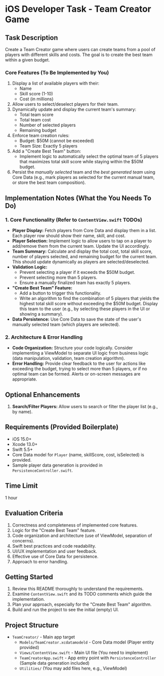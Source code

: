 # iOS Developer Task - Team Creator Game

## Task Description

Create a Team Creator game where users can create teams from a pool of players with different skills and costs. The goal is to create the best team within a given budget.

### Core Features (To Be Implemented by You)

1. Display a list of available players with their:
   - Name
   - Skill score (1-10)
   - Cost (in millions)
2. Allow users to select/deselect players for their team.
3. Dynamically update and display the current team's summary:
   - Total team score
   - Total team cost
   - Number of selected players
   - Remaining budget
4. Enforce team creation rules:
   - Budget: $50M (cannot be exceeded)
   - Team Size: Exactly 5 players
5. Add a "Create Best Team" button:
   - Implement logic to automatically select the optimal team of 5 players that maximizes total skill score while staying within the $50M budget.
6. Persist the _manually selected_ team and the _best generated team_ using Core Data (e.g., mark players as selected for the current manual team, or store the best team composition).

## Implementation Notes (What the You Needs To Do)

### 1. Core Functionality (Refer to `ContentView.swift` TODOs)

- **Player Display:** Fetch players from Core Data and display them in a list. Each player row should show their name, skill, and cost.
- **Player Selection:** Implement logic to allow users to tap on a player to add/remove them from the current team. Update the UI accordingly.
- **Team Summary:** Calculate and display the total cost, total skill score, number of players selected, and remaining budget for the current team. This should update dynamically as players are selected/deselected.
- **Validation Logic:**
  - Prevent selecting a player if it exceeds the $50M budget.
  - Prevent selecting more than 5 players.
  - Ensure a manually finalized team has exactly 5 players.
- **"Create Best Team" Feature:**
  - Add a button to trigger this functionality.
  - Write an algorithm to find the combination of 5 players that yields the highest total skill score without exceeding the $50M budget. Display this team to the user (e.g., by selecting these players in the UI or showing a summary).
- **Data Persistence:** Use Core Data to save the state of the user's manually selected team (which players are selected).

### 2. Architecture & Error Handling

- **Code Organization:** Structure your code logically. Consider implementing a ViewModel to separate UI logic from business logic (data manipulation, validation, team creation algorithm).
- **Error Handling:** Provide clear feedback to the user for actions like exceeding the budget, trying to select more than 5 players, or if no optimal team can be formed. Alerts or on-screen messages are appropriate.

## Optional Enhancements

1.  **Search/Filter Players:** Allow users to search or filter the player list (e.g., by name).

## Requirements (Provided Boilerplate)

- iOS 15.0+
- Xcode 13.0+
- Swift 5.5+
- Core Data model for `Player` (name, skillScore, cost, isSelected) is provided.
- Sample player data generation is provided in `PersistenceController.swift`.

## Time Limit

1 hour

## Evaluation Criteria

1. Correctness and completeness of implemented core features.
2. Logic for the "Create Best Team" feature.
3. Code organization and architecture (use of ViewModel, separation of concerns).
4. Swift best practices and code readability.
5. UI/UX implementation and user feedback.
6. Effective use of Core Data for persistence.
7. Approach to error handling.

## Getting Started

1. Review this README thoroughly to understand the requirements.
2. Examine `ContentView.swift` and its TODO comments which guide the implementation.
3. Plan your approach, especially for the "Create Best Team" algorithm.
4. Build and run the project to see the initial (empty) UI.

## Project Structure

- `TeamCreator/` - Main app target
  - `Models/TeamCreator.xcdatamodeld` - Core Data model (Player entity provided)
  - `Views/ContentView.swift` - Main UI file (You need to implement)
  - `TeamCreatorApp.swift` - App entry point with `PersistenceController` (Sample data generation included)
  - `Utilities/` (You may add files here, e.g., ViewModel)
